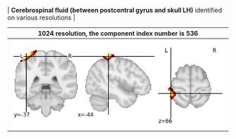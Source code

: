 


| **Cerebrospinal fluid (between postcentral gyrus and skull LH)** identified on various resolutions |

| 1024 resolution, the component index number is 536|  
|:---:|  
| ![Component 1024](../1024/final/536.jpg "From component 1024: Cerebrospinal fluid (between postcentral gyrus and skull LH)") |